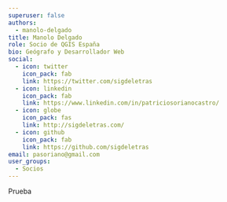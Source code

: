 ```yaml
---
superuser: false
authors:
  - manolo-delgado
title: Manolo Delgado
role: Socio de QGIS España
bio: Geógrafo y Desarrollador Web
social:
  - icon: twitter
    icon_pack: fab
    link: https://twitter.com/sigdeletras
  - icon: linkedin
    icon_pack: fab
    link: https://www.linkedin.com/in/patriciosorianocastro/
  - icon: globe
    icon_pack: fas
    link: http://sigdeletras.com/
  - icon: github
    icon_pack: fab
    link: https://github.com/sigdeletras
email: pasoriano@gmail.com
user_groups:
  - Socios
---
```


Prueba
